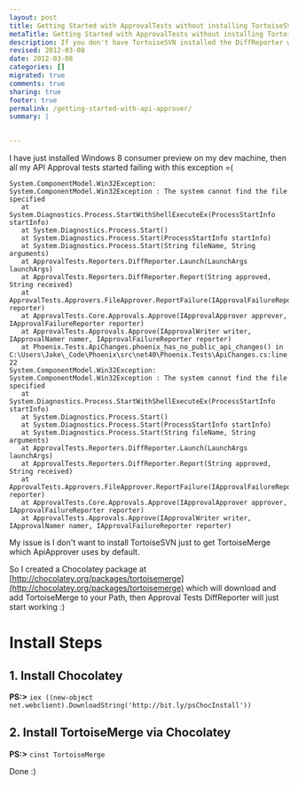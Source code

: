 ```yaml
---
layout: post
title: Getting Started with ApprovalTests without installing TortoiseSVN
metaTitle: Getting Started with ApprovalTests without installing TortoiseSVN
description: If you don't have TortoiseSVN installed the DiffReporter will fail, use Chocolatey to get started!
revised: 2012-03-08
date: 2012-03-08
categories: []
migrated: true
comments: true
sharing: true
footer: true
permalink: /getting-started-with-api-approver/
summary: | 
  

---
```

I have just installed Windows 8 consumer preview on my dev machine, then all my API Approval tests started failing with this exception =(

    System.ComponentModel.Win32Exception: System.ComponentModel.Win32Exception : The system cannot find the file specified
       at System.Diagnostics.Process.StartWithShellExecuteEx(ProcessStartInfo startInfo)
       at System.Diagnostics.Process.Start()
       at System.Diagnostics.Process.Start(ProcessStartInfo startInfo)
       at System.Diagnostics.Process.Start(String fileName, String arguments)
       at ApprovalTests.Reporters.DiffReporter.Launch(LaunchArgs launchArgs)
       at ApprovalTests.Reporters.DiffReporter.Report(String approved, String received)
       at ApprovalTests.Approvers.FileApprover.ReportFailure(IApprovalFailureReporter reporter)
       at ApprovalTests.Core.Approvals.Approve(IApprovalApprover approver, IApprovalFailureReporter reporter)
       at ApprovalTests.Approvals.Approve(IApprovalWriter writer, IApprovalNamer namer, IApprovalFailureReporter reporter)
       at Phoenix.Tests.ApiChanges.phoenix_has_no_public_api_changes() in C:\Users\Jake\_Code\Phoenix\src\net40\Phoenix.Tests\ApiChanges.cs:line 22
    System.ComponentModel.Win32Exception: System.ComponentModel.Win32Exception : The system cannot find the file specified
       at System.Diagnostics.Process.StartWithShellExecuteEx(ProcessStartInfo startInfo)
       at System.Diagnostics.Process.Start()
       at System.Diagnostics.Process.Start(ProcessStartInfo startInfo)
       at System.Diagnostics.Process.Start(String fileName, String arguments)
       at ApprovalTests.Reporters.DiffReporter.Launch(LaunchArgs launchArgs)
       at ApprovalTests.Reporters.DiffReporter.Report(String approved, String received)
       at ApprovalTests.Approvers.FileApprover.ReportFailure(IApprovalFailureReporter reporter)
       at ApprovalTests.Core.Approvals.Approve(IApprovalApprover approver, IApprovalFailureReporter reporter)
       at ApprovalTests.Approvals.Approve(IApprovalWriter writer, IApprovalNamer namer, IApprovalFailureReporter reporter)


My issue is I don't want to install TortoiseSVN just to get TortoiseMerge which ApiApprover uses by default.

So I created a Chocolatey package at [http://chocolatey.org/packages/tortoisemerge](http://chocolatey.org/packages/tortoisemerge) which will download and add TortoiseMerge to your Path, then Approval Tests DiffReporter will just start working :)

# Install Steps

## 1. Install Chocolatey
**PS:\>** `iex ((new-object net.webclient).DownloadString('http://bit.ly/psChocInstall'))`

## 2. Install TortoiseMerge via Chocolatey
**PS:\>** `cinst TortoiseMerge`

Done :)